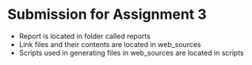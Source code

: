 # Submission for Assignment 3 

* Report is located in folder called reports
* Link files and their contents are located in web_sources 
* Scripts used in generating files in web_sources are located in scripts